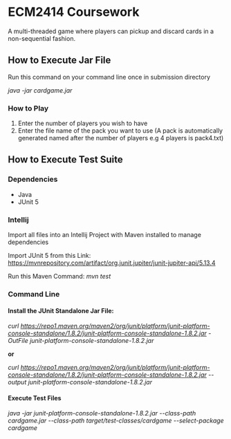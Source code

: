 # ECM2414 Coursework

A multi-threaded game where players can pickup and discard cards in a non-sequential fashion.


## How to Execute Jar File
Run this command on your command line once in submission directory

_java -jar cardgame.jar_

### How to Play

1. Enter the number of players you wish to have
2. Enter the file name of the pack you want to use (A pack is automatically generated named after the number of players e.g 4 players is pack4.txt)

## How to Execute Test Suite

### Dependencies

- Java
- JUnit 5


### Intellij

Import all files into an Intellij Project with Maven installed to manage dependencies

Import JUnit 5 from this Link: https://mvnrepository.com/artifact/org.junit.jupiter/junit-jupiter-api/5.13.4

Run this Maven Command: _mvn test_


### Command Line

#### Install the JUnit Standalone Jar File: 

_curl https://repo1.maven.org/maven2/org/junit/platform/junit-platform-console-standalone/1.8.2/junit-platform-console-standalone-1.8.2.jar -OutFile junit-platform-console-standalone-1.8.2.jar_

**or**

_curl https://repo1.maven.org/maven2/org/junit/platform/junit-platform-console-standalone/1.8.2/junit-platform-console-standalone-1.8.2.jar --output junit-platform-console-standalone-1.8.2.jar_


#### Execute Test Files

_java -jar junit-platform-console-standalone-1.8.2.jar --class-path cardgame.jar --class-path target/test-classes/cardgame --select-package cardgame_

